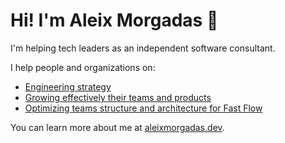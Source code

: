 # Hi! I'm Aleix Morgadas 👋

I'm helping tech leaders as an independent software consultant.

I help people and organizations on:

- [Engineering strategy](https://aleixmorgadas.dev/services/engineering-strategy)
- [Growing effectively their teams and products](https://aleixmorgadas.dev/growing)
- [Optimizing teams structure and architecture for Fast Flow](https://aleixmorgadas.dev/scaling)

You can learn more about me at [aleixmorgadas.dev](https://aleixmorgadas.dev).
